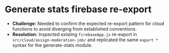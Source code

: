 # Generate stats firebase re-export

- **Challenge:** Needed to confirm the expected re-export pattern for cloud functions to avoid diverging from established conventions.
- **Resolution:** Inspected existing `firebaseApp.js` re-export in `src/cloud/assign-moderation-job/` and replicated the same `export *` syntax for the generate-stats module.
